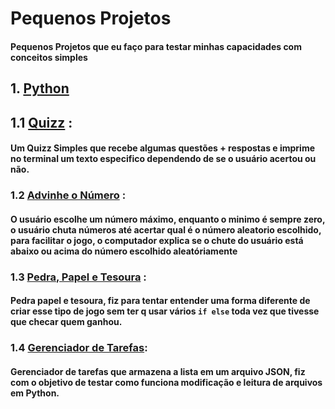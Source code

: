# Pequenos Projetos
#### Pequenos Projetos que eu faço para testar minhas capacidades com conceitos simples
## 1. [Python](/Python/)
## 1.1 [Quizz](/Python/quizz/Quizz.py) :
#### Um Quizz Simples que recebe algumas questões + respostas e imprime no terminal um texto especifico dependendo de se o usuário acertou ou não.
### 1.2 [Advinhe o Número](/Python/advinhe-o-numero/AoN.py) :
#### O usuário escolhe um número máximo, enquanto o minimo é sempre zero, o usuário chuta números até acertar qual é o número aleatorio escolhido, para facilitar o jogo, o computador explica se o chute do usuário está abaixo ou acima do número escolhido aleatóriamente
### 1.3 [Pedra, Papel e Tesoura](/Python/pedra-papel-tesoura/PPT.py) :
#### Pedra papel e tesoura, fiz para tentar entender uma forma diferente de criar esse tipo de jogo sem ter q usar vários `if else` toda vez que tivesse que checar quem ganhou.
### 1.4 [Gerenciador de Tarefas](/Python/gerenciador-de-tarefas/GdT.py):
#### Gerenciador de tarefas que armazena a lista em um arquivo JSON, fiz com o objetivo de testar como funciona modificação e leitura de arquivos em Python.